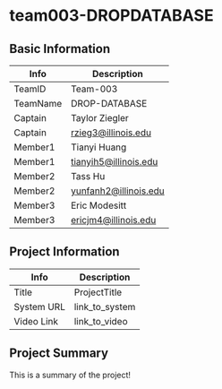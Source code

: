 # team003-DROPDATABASE

## Basic Information

|   Info      |        Description     |
| ----------- | ---------------------- |
| TeamID      |        Team-003        |
| TeamName    |    DROP-DATABASE       |
| Captain     |      Taylor Ziegler    |
| Captain     |  rzieg3@illinois.edu   |
| Member1     |     Tianyi Huang       |
| Member1     | tianyih5@illinois.edu  |
| Member2     |      Tass Hu          |
| Member2     |       yunfanh2@illinois.edu          |
| Member3     |             Eric Modesitt           |
| Member3     |           ericjm4@illinois.edu             |

## Project Information

|   Info      |        Description     |
| ----------- | ---------------------- |
|  Title      |       ProjectTitle     |
| System URL  |      link_to_system    |
| Video Link  |      link_to_video     |

## Project Summary

This is a summary of the project!
